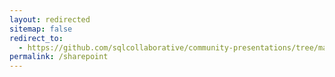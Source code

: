 ```yaml
---
layout: redirected
sitemap: false
redirect_to:
  - https://github.com/sqlcollaborative/community-presentations/tree/master/chrissy-lemaire-ronald-crisswell/
permalink: /sharepoint
---
```

